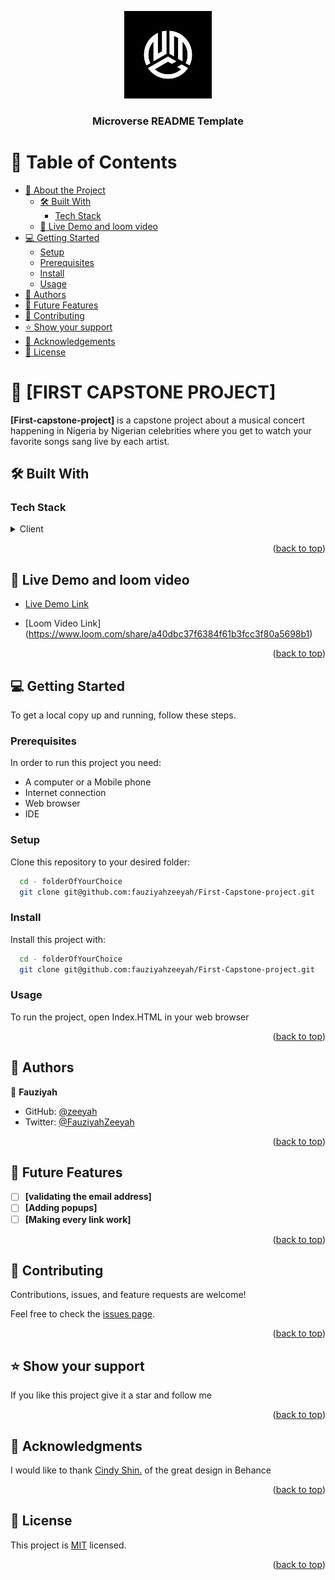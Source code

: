 <a name="readme-top"></a>

<div align="center">
  <img src="images\nmc 2.webp" alt="logo" width="140"  height="auto" />
  <br/>

  <h3><b>Microverse README Template</b></h3>

</div>

# 📗 Table of Contents

- [📖 About the Project](#about-project)
  - [🛠 Built With](#built-with)
    - [Tech Stack](#tech-stack)
  - [🚀 Live Demo and loom video](#live-demo)
- [💻 Getting Started](#getting-started)
  - [Setup](#setup)
  - [Prerequisites](#prerequisites)
  - [Install](#install)
  - [Usage](#usage)
- [👥 Authors](#authors)
- [🔭 Future Features](#future-features)
- [🤝 Contributing](#contributing)
- [⭐️ Show your support](#support)
- [🙏 Acknowledgements](#acknowledgements)
- [📝 License](#license)


# 📖 [FIRST CAPSTONE PROJECT] <a name="about-project"></a>


**[First-capstone-project]** is a capstone project about a musical concert happening in Nigeria by Nigerian celebrities where you get to watch your favorite songs sang live by each artist.

## 🛠 Built With <a name="built-with"></a>

### Tech Stack <a name="tech-stack"></a>

<details>
  <summary>Client</summary>
  <ul>
    <li><a href="https://reactjs.org/">React.js</a></li>
  </ul>
</details>

<p align="right">(<a href="#readme-top">back to top</a>)</p>

## 🚀 Live Demo and loom video <a name="live-demo"></a>

- [Live Demo Link](https://fauziyahzeeyah.github.io/First-Capstone-project/)

- [Loom Video Link] (https://www.loom.com/share/a40dbc37f6384f61b3fcc3f80a5698b1)

<p align="right">(<a href="#readme-top">back to top</a>)</p>

## 💻 Getting Started <a name="getting-started"></a>

To get a local copy up and running, follow these steps.

### Prerequisites

In order to run this project you need:
- A computer or a Mobile phone
- Internet connection 
- Web browser
- IDE

### Setup

Clone this repository to your desired folder:
```sh
  cd - folderOfYourChoice
  git clone git@github.com:fauziyahzeeyah/First-Capstone-project.git
```
### Install

Install this project with:

```sh
  cd - folderOfYourChoice
  git clone git@github.com:fauziyahzeeyah/First-Capstone-project.git
```

### Usage

To run the project, open Index.HTML in your web browser

<p align="right">(<a href="#readme-top">back to top</a>)</p>


## 👥 Authors <a name="authors"></a>


👤 **Fauziyah**

- GitHub: [@zeeyah](https://github.com/fauziyahzeeyah)
- Twitter: [@FauziyahZeeyah](https://twitter.com/FauziyahZeeyah?t=5x4tHwdJG62bloZ3QehDcw&s=08)

<p align="right">(<a href="#readme-top">back to top</a>)</p>

## 🔭 Future Features <a name="future-features"></a>


- [ ] **[validating the email address]**
- [ ] **[Adding popups]**
- [ ] **[Making every link work]**

<p align="right">(<a href="#readme-top">back to top</a>)</p>


## 🤝 Contributing <a name="contributing"></a>

Contributions, issues, and feature requests are welcome!

Feel free to check the [issues page](https://github.com/fauziyahzeeyah/First-Capstone-project/issues).

<p align="right">(<a href="#readme-top">back to top</a>)</p>


## ⭐️ Show your support <a name="support"></a>

If you like this project give it a star and follow me

<p align="right">(<a href="#readme-top">back to top</a>)</p>

## 🙏 Acknowledgments <a name="acknowledgements"></a>

I would like to thank [Cindy Shin.](https://www.behance.net/adagio07) of the great design in Behance

<p align="right">(<a href="#readme-top">back to top</a>)</p>


## 📝 License <a name="license"></a>

This project is [MIT](https://github.com/fauziyahzeeyah/First-Capstone-project/blob/home-page-branch/LICENSE) licensed.

<p align="right">(<a href="#readme-top">back to top</a>)</p>

